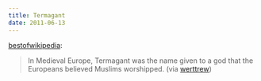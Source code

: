 ```yaml
---
title: Termagant
date: 2011-06-13
---
```


[bestofwikipedia](http://bestofwikipedia.tumblr.com/post/6587009597):

> In Medieval Europe, Termagant was the name given to a god that the
> Europeans believed Muslims worshipped. (via
> [werttrew](http://www.twitter.com/werttrew))
